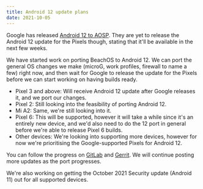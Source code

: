 ```yaml
---
title: Android 12 update plans
date: 2021-10-05
---
```


Google has released [Android 12 to AOSP](https://android-developers.googleblog.com/2021/10/android-12-is-live-in-aosp.html). They are yet to release the Android 12 update for the Pixels though, stating that it'll be available in the next few weeks.

We have started work on porting BeachOS to Android 12. We can port the general OS changes we make (microG, work profiles, firewall to name a few) right now, and then wait for Google to release the update for the Pixels before we can start working on having builds ready.

* Pixel 3 and above: Will receive Android 12 update after Google releases it, and we port our changes.
* Pixel 2: Still looking into the feasibility of porting Android 12.
* Mi A2: Same, we're still looking into it.
* Pixel 6: This will be supported, however it will take a while since it's an entirely new device, and we'd also need to do the 12 port in general before we're able to release Pixel 6 builds.
* Other devices: We're looking into supporting more devices, however for now we're prioritising the Google-supported Pixels for Android 12.

You can follow the progress on [GitLab](https://gitlab.com/groups/BeachOS/-/epics/28) and [Gerrit](https://review.beachos.org/q/branch:android12). We will continue posting more updates as the port progresses.

We're also working on getting the October 2021 Security update (Android 11) out for all supported devices.